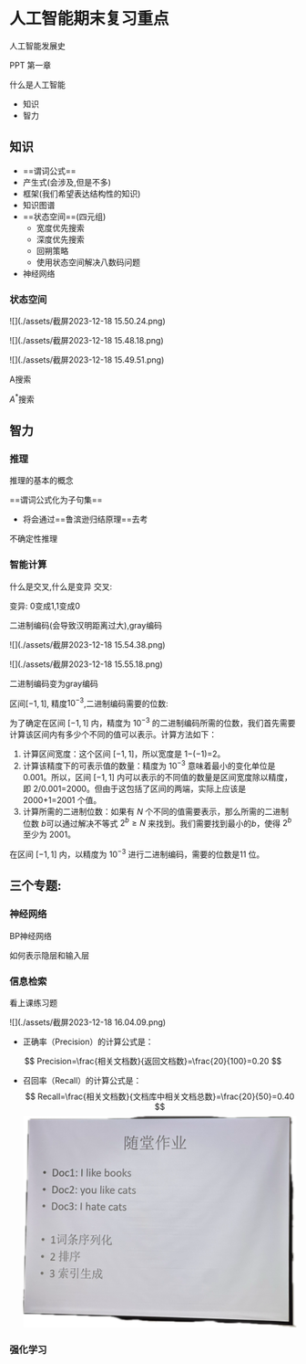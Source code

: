 # 人工智能期末复习重点

人工智能发展史

PPT 第一章



什么是人工智能

+   知识
+   智力

## 知识

+   ==谓词公式==
+   产生式(会涉及,但是不多)
+   框架(我们希望表达结构性的知识)
+   知识图谱
+   ==状态空间==(四元组)
    +   宽度优先搜索
    +   深度优先搜索
    +   回朔策略
    +   使用状态空间解决八数码问题
+   神经网络

### 状态空间

![](./assets/截屏2023-12-18 15.50.24.png)

![](./assets/截屏2023-12-18 15.48.18.png)

![](./assets/截屏2023-12-18 15.49.51.png)

A搜索

$A^*$搜索



## 智力



### 推理

推理的基本的概念

==谓词公式化为子句集==

+   将会通过==鲁滨逊归结原理==去考

不确定性推理



### 智能计算

什么是交叉,什么是变异
交叉:

变异:
0变成1,1变成0

二进制编码(会导致汉明距离过大),gray编码

![](./assets/截屏2023-12-18 15.54.38.png)

![](./assets/截屏2023-12-18 15.55.18.png)

二进制编码变为gray编码



区间$[-1, 1]$, 精度$10^{-3}$,二进制编码需要的位数:

为了确定在区间 $[−1,1]$ 内，精度为 $10^{-3}$ 的二进制编码所需的位数，我们首先需要计算该区间内有多少个不同的值可以表示。计算方法如下：

1.  计算区间宽度：这个区间 $[−1,1]$，所以宽度是 1−(−1)=2。
2.  计算该精度下的可表示值的数量：精度为 $10^{-3}$ 意味着最小的变化单位是 0.001。所以，区间 $[−1,1]$ 内可以表示的不同值的数量是区间宽度除以精度，即 2/0.001=2000。但由于这包括了区间的两端，实际上应该是 2000+1=2001 个值。
3.  计算所需的二进制位数：如果有 $N$ 个不同的值需要表示，那么所需的二进制位数 $b$可以通过解决不等式 $2^b \geq N$ 来找到。我们需要找到最小的$b$，使得 $2^b$ 至少为 2001。

在区间 $[−1,1]$ 内，以精度为 $10^{-3}$ 进行二进制编码，需要的位数是11 位。



## 三个专题:

### 神经网络

BP神经网络

如何表示隐层和输入层



### 信息检索

看上课练习题

![](./assets/截屏2023-12-18 16.04.09.png)

+   正确率（Precision）的计算公式是：

$$
Precision=\frac{相关文档数}{返回文档数}=\frac{20}{100}=0.20
$$

+   召回率（Recall）的计算公式是：
$$
Recall=\frac{相关文档数}{文档库中相关文档总数}=\frac{20}{50}=0.40
$$
![image-20231218160544008](./assets/image-20231218160544008.png)



### 强化学习








